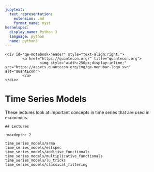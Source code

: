 ```yaml
---
jupytext:
  text_representation:
    extension: .md
    format_name: myst
kernelspec:
  display_name: Python 3
  language: python
  name: python3
---
```


```{raw} html
<div id="qe-notebook-header" style="text-align:right;">
        <a href="https://quantecon.org/" title="quantecon.org">
                <img style="width:250px;display:inline;" src="https://assets.quantecon.org/img/qe-menubar-logo.svg" alt="QuantEcon">
        </a>
</div>
```

# Time Series Models

These lectures look at important concepts in time series that are used in economics.

```{only} html
## Lectures
```

```{toctree}
:maxdepth: 2

time_series_models/arma
time_series_models/estspec
time_series_models/additive_functionals
time_series_models/multiplicative_functionals
time_series_models/lu_tricks
time_series_models/classical_filtering
```

